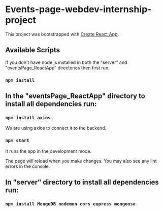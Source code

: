# Events-page-webdev-internship-project

This project was bootstrapped with [Create React App](https://github.com/facebook/create-react-app).

## Available Scripts

If you don't have node js installed in both the "server" and "eventsPage_ReactApp" directories then first run:

### `npm install`

## In the "eventsPage_ReactApp" directory to install all dependencies run:

### `npm install axios`
We are using axios to connect it to the backend.

### `npm start`
It runs the app in the development mode.

The page will reload when you make changes.
You may also see any lint errors in the console.

## In <b>"server"</b> directory to install all dependencies run:

### `npm install MongoDB nodemon cors express mongoose`
